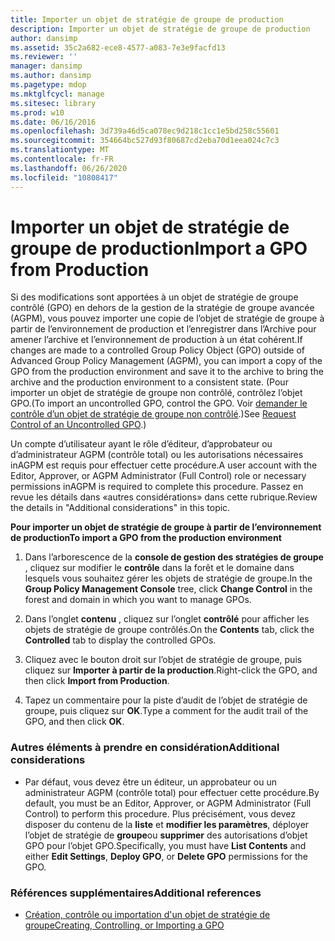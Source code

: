 ```yaml
---
title: Importer un objet de stratégie de groupe de production
description: Importer un objet de stratégie de groupe de production
author: dansimp
ms.assetid: 35c2a682-ece8-4577-a083-7e3e9facfd13
ms.reviewer: ''
manager: dansimp
ms.author: dansimp
ms.pagetype: mdop
ms.mktglfcycl: manage
ms.sitesec: library
ms.prod: w10
ms.date: 06/16/2016
ms.openlocfilehash: 3d739a46d5ca078ec9d218c1cc1e5bd258c55601
ms.sourcegitcommit: 354664bc527d93f80687cd2eba70d1eea024c7c3
ms.translationtype: MT
ms.contentlocale: fr-FR
ms.lasthandoff: 06/26/2020
ms.locfileid: "10808417"
---
```

# <span data-ttu-id="6b297-103">Importer un objet de stratégie de groupe de production</span><span class="sxs-lookup"><span data-stu-id="6b297-103">Import a GPO from Production</span></span>


<span data-ttu-id="6b297-104">Si des modifications sont apportées à un objet de stratégie de groupe contrôlé (GPO) en dehors de la gestion de la stratégie de groupe avancée (AGPM), vous pouvez importer une copie de l’objet de stratégie de groupe à partir de l’environnement de production et l’enregistrer dans l’Archive pour amener l’archive et l’environnement de production à un état cohérent.</span><span class="sxs-lookup"><span data-stu-id="6b297-104">If changes are made to a controlled Group Policy Object (GPO) outside of Advanced Group Policy Management (AGPM), you can import a copy of the GPO from the production environment and save it to the archive to bring the archive and the production environment to a consistent state.</span></span> <span data-ttu-id="6b297-105">(Pour importer un objet de stratégie de groupe non contrôlé, contrôlez l’objet GPO.</span><span class="sxs-lookup"><span data-stu-id="6b297-105">(To import an uncontrolled GPO, control the GPO.</span></span> <span data-ttu-id="6b297-106">Voir [demander le contrôle d’un objet de stratégie de groupe non contrôlé](request-control-of-an-uncontrolled-gpo-agpm30ops.md).)</span><span class="sxs-lookup"><span data-stu-id="6b297-106">See [Request Control of an Uncontrolled GPO](request-control-of-an-uncontrolled-gpo-agpm30ops.md).)</span></span>

<span data-ttu-id="6b297-107">Un compte d’utilisateur ayant le rôle d’éditeur, d’approbateur ou d’administrateur AGPM (contrôle total) ou les autorisations nécessaires inAGPM est requis pour effectuer cette procédure.</span><span class="sxs-lookup"><span data-stu-id="6b297-107">A user account with the Editor, Approver, or AGPM Administrator (Full Control) role or necessary permissions inAGPM is required to complete this procedure.</span></span> <span data-ttu-id="6b297-108">Passez en revue les détails dans «autres considérations» dans cette rubrique.</span><span class="sxs-lookup"><span data-stu-id="6b297-108">Review the details in "Additional considerations" in this topic.</span></span>

**<span data-ttu-id="6b297-109">Pour importer un objet de stratégie de groupe à partir de l’environnement de production</span><span class="sxs-lookup"><span data-stu-id="6b297-109">To import a GPO from the production environment</span></span>**

1.  <span data-ttu-id="6b297-110">Dans l’arborescence de la **console de gestion des stratégies de groupe** , cliquez sur modifier le **contrôle** dans la forêt et le domaine dans lesquels vous souhaitez gérer les objets de stratégie de groupe.</span><span class="sxs-lookup"><span data-stu-id="6b297-110">In the **Group Policy Management Console** tree, click **Change Control** in the forest and domain in which you want to manage GPOs.</span></span>

2.  <span data-ttu-id="6b297-111">Dans l’onglet **contenu** , cliquez sur l’onglet **contrôlé** pour afficher les objets de stratégie de groupe contrôlés.</span><span class="sxs-lookup"><span data-stu-id="6b297-111">On the **Contents** tab, click the **Controlled** tab to display the controlled GPOs.</span></span>

3.  <span data-ttu-id="6b297-112">Cliquez avec le bouton droit sur l’objet de stratégie de groupe, puis cliquez sur **Importer à partir de la production**.</span><span class="sxs-lookup"><span data-stu-id="6b297-112">Right-click the GPO, and then click **Import from Production**.</span></span>

4.  <span data-ttu-id="6b297-113">Tapez un commentaire pour la piste d’audit de l’objet de stratégie de groupe, puis cliquez sur **OK**.</span><span class="sxs-lookup"><span data-stu-id="6b297-113">Type a comment for the audit trail of the GPO, and then click **OK**.</span></span>

### <span data-ttu-id="6b297-114">Autres éléments à prendre en considération</span><span class="sxs-lookup"><span data-stu-id="6b297-114">Additional considerations</span></span>

-   <span data-ttu-id="6b297-115">Par défaut, vous devez être un éditeur, un approbateur ou un administrateur AGPM (contrôle total) pour effectuer cette procédure.</span><span class="sxs-lookup"><span data-stu-id="6b297-115">By default, you must be an Editor, Approver, or AGPM Administrator (Full Control) to perform this procedure.</span></span> <span data-ttu-id="6b297-116">Plus précisément, vous devez disposer du contenu de la **liste** et **modifier les paramètres**, déployer l’objet de stratégie de **groupe**ou **supprimer** des autorisations d’objet GPO pour l’objet GPO.</span><span class="sxs-lookup"><span data-stu-id="6b297-116">Specifically, you must have **List Contents** and either **Edit Settings**, **Deploy GPO**, or **Delete GPO** permissions for the GPO.</span></span>

### <span data-ttu-id="6b297-117">Références supplémentaires</span><span class="sxs-lookup"><span data-stu-id="6b297-117">Additional references</span></span>

-   [<span data-ttu-id="6b297-118">Création, contrôle ou importation d'un objet de stratégie de groupe</span><span class="sxs-lookup"><span data-stu-id="6b297-118">Creating, Controlling, or Importing a GPO</span></span>](creating-controlling-or-importing-a-gpo-agpm30ops.md)

 

 





